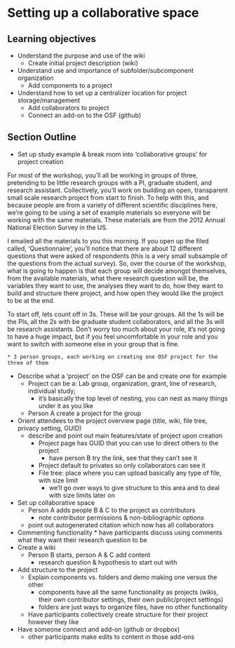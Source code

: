 # Setting up a collaborative space

## Learning objectives
* Understand the purpose and use of the wiki
	* Create initial project description (wiki)
* Understand use and importance of subfolder/subcomponent organization
	* Add components to a project
* Understand how to set up a centralizer location for project storage/management
	* Add collaborators to project
	* Connect an add-on to the OSF (github)

## Section Outline
* Set up study example & break room into ‘collaborative groups’ for project creation

For most of the workshop, you’ll all be working in groups of three, pretending to be little research groups with a PI, graduate student, and research assistant. Collectively, you’ll work on building an open, transparent small scale research project from start to finish. To help with this, and because people are from a variety of different scientific disciplines here, we’re going to be using a set of example materials so everyone will be working with the same materials. These materials are from the 2012 Annual National Election Survey in the US.

I emailed all the materials to you this morning. If you open up the filed called, ‘Questionnaire’, you’ll notice that there are about 12 different questions that were asked of respondents (this is a very small subsample of the questions from the actual survey). So, over the course of the workshop, what is going to happen is that each group will decide amongst themselves, from the available materials, what there research question will be, the variables they want to use, the analyses they want to do, how they want to build and structure there project, and how open they would like the project to be at the end. 

To start off, lets count off in 3s. These will be your groups. All the 1s will be the PIs, all the 2s with be graduate student collaborators, and all the 3s will be research assistants. Don’t worry too much about your role, it’s not going to have a huge impact, but if you feel uncomfortable in your role and you want to switch with someone else in your group that is fine.
  
	* 3 person groups, each working on creating one OSF project for the three of them
* Describe what a ‘project’ on the OSF can be and create one for example
	* Project can be a: Lab group, organization, grant, line of research, individual study;
		* it’s basically the top level of nesting, you can nest as many things under it as you like
	* Person A create a project for the group
* Orient attendees to the project overview page (title, wiki, file tree, privacy setting, GUID)
	* describe and point out main features/state of project upon creation
		* Project page has GUID that you can use to direct others to the project
			* have person B try the link, see that they can’t see it
		* Project default to privates so only collaborators can see it
		* File tree: place where you can upload basically any type of file, with size limit
			* we’ll go over ways to give structure to this area and to deal with size limits later on
* Set up collaborative space
	* Person A adds people B & C to the project as contributors
		* note contributor permissions & non-bibliographic options
	* point out autogenerated citation which now has all collaborators
* Commenting functionality
		* have participants discuss using comments what they want their research question to be
* Create a wiki
	* Person B starts, person A & C add content 
		* research question & hypothesis to start out with
* Add structure to the project
	* Explain components vs. folders and demo making one versus the other
		* components have all the same functionality as projects (wikis, their own contributor settings, their own public/project settings)
		* folders are just ways to organize files, have no other functionality
	* Have participants collectively create structure for their project however they like
* Have someone connect and add-on (github or dropbox)
	* other participants make edits to content in those add-ons
